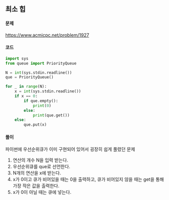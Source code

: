 ## 최소 힙

#### 문제
https://www.acmicpc.net/problem/1927


#### 코드
```python
import sys
from queue import PriorityQueue

N = int(sys.stdin.readline())
que = PriorityQueue()

for _ in range(N):
    x = int(sys.stdin.readline())
    if x == 0:
        if que.empty():
            print(0)
        else:
            print(que.get())
    else:
        que.put(x)
```

#### 풀이
파이썬에 우선순위큐가 이미 구현되어 있어서 굉장히 쉽게 풀렸던 문제

1. 연산의 개수 N을 입력 받는다.
2. 우선순위큐를 que로 선언한다.
3. N개의 연산을 x에 받는다.
4. x가 0이고 큐가 비어있을 때는 0을 출력하고, 큐가 비어있지 않을 때는 get을 통해 가장 작은 값을 출력한다.
5. x가 0이 아닐 때는 큐에 넣는다.
